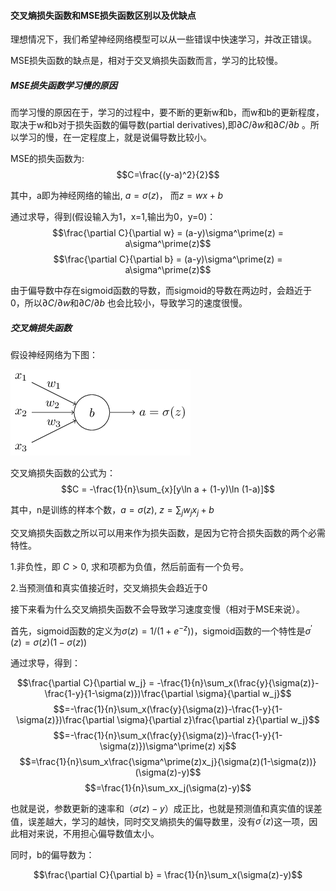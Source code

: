 #### 交叉熵损失函数和MSE损失函数区别以及优缺点

理想情况下，我们希望神经网络模型可以从一些错误中快速学习，并改正错误。

MSE损失函数的缺点是，相对于交叉熵损失函数而言，学习的比较慢。

##### MSE损失函数学习慢的原因
而学习慢的原因在于，学习的过程中，要不断的更新w和b，而w和b的更新程度，取决于w和b对于损失函数的偏导数(partial derivatives),即$\partial C/\partial w$和$\partial C/\partial b$ 。所以学习的慢，在一定程度上，就是说偏导数比较小。

MSE的损失函数为:
$$C=\frac{(y-a)^2}{2}$$

其中，a即为神经网络的输出, $a=\sigma(z)$， 而$z=wx+b$

通过求导，得到(假设输入为1，x=1,输出为0，y=0)：
$$\frac{\partial C}{\partial w} = (a-y)\sigma^\prime(z) = a\sigma^\prime(z)$$
$$\frac{\partial C}{\partial b} = (a-y)\sigma^\prime(z) = a\sigma^\prime(z)$$

由于偏导数中存在sigmoid函数的导数，而sigmoid的导数在两边时，会趋近于0，所以$\partial C/\partial w$和$\partial C/\partial b$ 也会比较小，导致学习的速度很慢。

##### 交叉熵损失函数

假设神经网络为下图：

![neural network](./images/tikz29.png)

交叉熵损失函数的公式为：
$$C = -\frac{1}{n}\sum_{x}[y\ln a + (1-y)\ln (1-a)]$$

其中，n是训练的样本个数，$a=\sigma(z)$, $z=\sum_jw_jx_j+b$

交叉熵损失函数之所以可以用来作为损失函数，是因为它符合损失函数的两个必需特性。

1.非负性，即 $C > 0$, 求和项都为负值，然后前面有一个负号。

2.当预测值和真实值接近时，交叉熵损失会趋近于0

接下来看为什么交叉熵损失函数不会导致学习速度变慢（相对于MSE来说）。

首先，sigmoid函数的定义为$\sigma(z)=1/(1+e^{-z}))$，sigmoid函数的一个特性是$\sigma^\prime(z) = \sigma(z)(1-\sigma(z))$

通过求导，得到：

$$\frac{\partial C}{\partial w_j} = -\frac{1}{n}\sum_x(\frac{y}{\sigma(z)}-\frac{1-y}{1-\sigma(z)})\frac{\partial \sigma}{\partial w_j}$$
$$=-\frac{1}{n}\sum_x(\frac{y}{\sigma(z)}-\frac{1-y}{1-\sigma(z)})\frac{\partial \sigma}{\partial z}\frac{\partial z}{\partial w_j}$$
$$=-\frac{1}{n}\sum_x(\frac{y}{\sigma(z)}-\frac{1-y}{1-\sigma(z)})\sigma^\prime(z) xj$$
$$=\frac{1}{n}\sum_x\frac{\sigma^\prime(z)x_j}{\sigma(z)(1-\sigma(z))}(\sigma(z)-y)$$
$$=\frac{1}{n}\sum_xx_j(\sigma(z)-y)$$

也就是说，参数更新的速率和$（\sigma(z)-y）$成正比，也就是预测值和真实值的误差值，误差越大，学习的越快，同时交叉熵损失的偏导数里，没有$\sigma^\prime(z)$这一项，因此相对来说，不用担心偏导数值太小。

同时，b的偏导数为：

$$\frac{\partial C}{\partial b} = \frac{1}{n}\sum_x(\sigma(z)-y)$$







